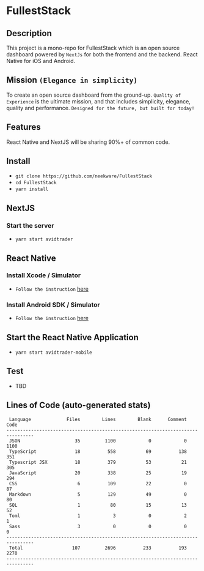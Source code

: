 # FullestStack

## Description

This project is a mono-repo for FullestStack which is an open source dashboard powered by `NextJs` for both the frontend and the backend. React Native for iOS and Android.

## Mission `(Elegance in simplicity)`

To create an open source dashboard from the ground-up. `Quality of Experience` is the ultimate mission, and that includes simplicity, elegance, quality and performance. `Designed for the future, but built for today!`<br/>

## Features

React Native and NextJS will be sharing 90%+ of common code.

## Install

- `git clone https://github.com/neekware/FullestStack`
- `cd FullestStack`
- `yarn install`

## NextJS

### Start the server

- `yarn start avidtrader`

## React Native

### Install Xcode / Simulator

- `Follow the instruction` [here](https://developer.apple.com/library/archive/documentation/IDEs/Conceptual/iOS_Simulator_Guide/GettingStartedwithiOSSimulator/GettingStartedwithiOSSimulator.html)

### Install Android SDK / Simulator

- `Follow the instruction` [here](https://developer.android.com/studio/run/emulator#install)

## Start the React Native Application

- `yarn start avidtrader-mobile`

## Test

- TBD

## Lines of Code (auto-generated stats)

```txt<br>--------------------------------------------------------------------------------
 Language             Files        Lines        Blank      Comment         Code
--------------------------------------------------------------------------------
 JSON                    35         1100            0            0         1100
 TypeScript              18          558           69          138          351
 Typescript JSX          18          379           53           21          305
 JavaScript              20          338           25           19          294
 CSS                      6          109           22            0           87
 Markdown                 5          129           49            0           80
 SQL                      1           80           15           13           52
 Toml                     1            3            0            2            1
 Sass                     3            0            0            0            0
--------------------------------------------------------------------------------
 Total                  107         2696          233          193         2270
--------------------------------------------------------------------------------
```
